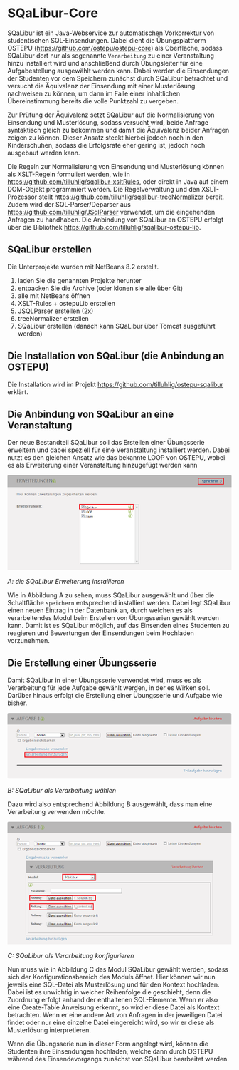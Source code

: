 # SQaLibur-Core

SQaLibur ist ein Java-Webservice zur automatischen Vorkorrektur von studentischen SQL-Einsendungen. Dabei dient die Übungsplattform OSTEPU (https://github.com/ostepu/ostepu-core) als Oberfläche, sodass SQaLibur dort nur als sogenannte ``Verarbeitung`` zu einer Veranstaltung hinzu installiert wird und anschließend durch Übungsleiter für eine Aufgabestellung ausgewählt werden kann. Dabei werden die Einsendungen der Studenten vor dem Speichern zunächst durch SQaLibur betrachtet und versucht die Äquivalenz der Einsendung mit einer Musterlösung nachweisen zu können, um dann im Falle einer inhaltlichen Übereinstimmung bereits die volle Punktzahl zu vergeben.

Zur Prüfung der Äquivalenz setzt SQaLibur auf die Normalisierung von Einsendung und Musterlösung, sodass versucht wird, beide Anfrage syntaktisch gleich zu bekommen und damit die Äquivalenz beider Anfragen zeigen zu können. Dieser Ansatz steckt hierbei jedoch noch in den Kinderschuhen, sodass die Erfolgsrate eher gering ist, jedoch noch ausgebaut werden kann.

Die Regeln zur Normalisierung von Einsendung und Musterlösung können als XSLT-Regeln formuliert werden, wie in https://github.com/tilluhlig/sqalibur-xsltRules, oder direkt in Java auf einem DOM-Objekt programmiert werden. Die Regelverwaltung und den XSLT-Prozessor stellt https://github.com/tilluhlig/sqalibur-treeNormalizer bereit. Zudem wird der SQL-Parser/Deparser aus https://github.com/tilluhlig/JSqlParser verwendet, um die eingehenden Anfragen zu handhaben. Die Anbindung von SQaLibur an OSTEPU erfolgt über die Bibliothek https://github.com/tilluhlig/sqalibur-ostepu-lib.

## SQaLibur erstellen

Die Unterprojekte wurden mit NetBeans 8.2 erstellt. 
1. laden Sie die genannten Projekte herunter
2. entpacken Sie die Archive (oder klonen sie alle über Git)
3. alle mit NetBeans öffnen
4. XSLT-Rules + ostepuLib erstellen
5. JSQLParser erstellen (2x)
6. treeNormalizer erstellen
7. SQaLibur erstellen (danach kann SQaLibur über Tomcat ausgeführt werden)

## Die Installation von SQaLibur (die Anbindung an OSTEPU)

Die Installation wird im Projekt https://github.com/tilluhlig/ostepu-sqalibur erklärt.

## Die Anbindung von SQaLibur an eine Veranstaltung

Der neue Bestandteil SQaLibur soll das Erstellen einer Übungsserie erweitern und dabei speziell für eine Veranstaltung installiert werden. Dabei nutzt es den gleichen Ansatz wie das bekannte LOOP von OSTEPU, wobei es als Erweiterung einer Veranstaltung hinzugefügt werden kann 

![A: die SQaLibur Erweiterung installieren](images/ostepu-course/A.png)

*A: die SQaLibur Erweiterung installieren*

Wie in Abbildung A zu sehen, muss SQaLibur ausgewählt und über die Schaltfläche ``speichern`` entsprechend installiert werden. Dabei legt SQaLibur einen neuen Eintrag in der Datenbank an, durch welchen es als verarbeitendes Modul beim Erstellen von Übungsserien gewählt werden kann. Damit ist es SQaLibur möglich, auf das Einsenden eines Studenten zu reagieren und Bewertungen der Einsendungen beim Hochladen vorzunehmen.

## Die Erstellung einer Übungsserie

Damit SQaLibur in einer Übungsserie verwendet wird, muss es als Verarbeitung für jede Aufgabe gewählt werden, in der es Wirken soll.
Darüber hinaus erfolgt die Erstellung einer Übungsserie und Aufgabe wie bisher.

![B: SQaLibur als Verarbeitung wählen](images/ostepu-serieErstellen/A.png)

*B: SQaLibur als Verarbeitung wählen*

Dazu wird also entsprechend Abbildung B ausgewählt, dass man eine Verarbeitung verwenden möchte.

![C: SQaLibur als Verarbeitung konfigurieren](images/ostepu-serieErstellen/B.png)

*C: SQaLibur als Verarbeitung konfigurieren*

Nun muss wie in Abbildung C das Modul SQaLibur gewählt werden, sodass sich der Konfigurationsbereich des Moduls öffnet. Hier können wir nun jeweils eine SQL-Datei als Musterlösung und für den Kontext hochladen. Dabei ist es unwichtig in welcher Reihenfolge die geschieht, denn die Zuordnung erfolgt anhand der enthaltenen SQL-Elemente. Wenn er also eine Create-Table Anweisung erkennt, so wird er diese Datei als Kontext betrachten. Wenn er eine andere Art von Anfragen in der jeweiligen Datei findet oder nur eine einzelne Datei eingereicht wird, so wir er diese als Musterlösung interpretieren.

Wenn die Übungsserie nun in dieser Form angelegt wird, können die Studenten ihre Einsendungen hochladen, welche dann durch OSTEPU während des Einsendevorgangs zunächst von SQaLibur bearbeitet werden.
